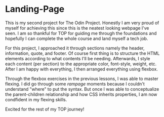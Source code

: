 # Landing-Page

This is my second project for The Odin Project. Honestly I am very proud of myself for achieving this since this is the neatest looking webpage I've seen. I am so thankful for TOP for guiding me through the foundations and hopefully I can complete the whole course and land myself a tech job.

For this project, I approached it through sections namely the header, information, quote, and footer. Of course first thing is to structure the HTML elements according to what contents I'll be needing. Afterwards, I style each content (per section) to the appropriate color, font-style, weight, etc. After I am happy with everything, I then arranged everything using flexbox. 

Through the flexbox exercises in the previous lessons, I was able to master flexing. I did go through some *rampage* moments because I couldn't understand "where" to put the syntax. But once I was able to conceptualize the parent-children relationship and how CSS inherits properties, I am now condfident in my flexing skills.

Excited for the rest of my TOP journey!
